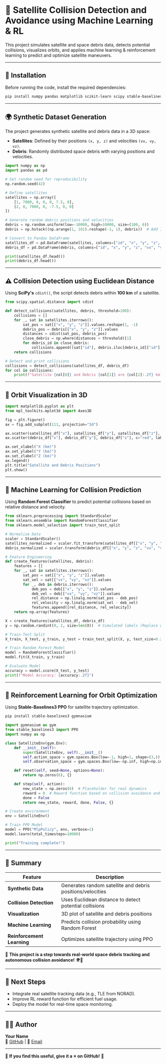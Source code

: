 # 🚀 **Satellite Collision Detection and Avoidance using Machine Learning & RL**  

This project simulates satellite and space debris data, detects potential collisions, visualizes orbits, and applies machine learning & reinforcement learning to predict and optimize satellite maneuvers.  

---

## 📌 **Installation**  

Before running the code, install the required dependencies:  

```bash
pip install numpy pandas matplotlib scikit-learn scipy stable-baselines3 gym gymnasium shimmy
```

---

## 🌍 **Synthetic Dataset Generation**  

The project generates synthetic satellite and debris data in a 3D space:  

- **Satellites**: Defined by their positions `(x, y, z)` and velocities `(vx, vy, vz)`.  
- **Debris**: Randomly distributed space debris with varying positions and velocities.  

```python
import numpy as np
import pandas as pd

# Set random seed for reproducibility
np.random.seed(42)

# Define satellites
satellites = np.array([
    [1, 7000, 0, 0, 0, 7.5, 0],  
    [2, 0, 7000, 0, -7.5, 0, 0]
])

# Generate random debris positions and velocities
debris = np.random.uniform(low=-10000, high=10000, size=(100, 6))
debris = np.hstack((np.arange(1, 101).reshape(-1, 1), debris))  # Add IDs

# Convert to Pandas DataFrame
satellites_df = pd.DataFrame(satellites, columns=["id", "x", "y", "z", "vx", "vy", "vz"])
debris_df = pd.DataFrame(debris, columns=["id", "x", "y", "z", "vx", "vy", "vz"])

print(satellites_df.head())
print(debris_df.head())
```

---

## ⚠️ **Collision Detection using Euclidean Distance**  

Using **SciPy's** `cdist()`, the script detects debris within **100 km** of a satellite.  

```python
from scipy.spatial.distance import cdist

def detect_collisions(satellites, debris, threshold=100):
    collisions = []
    for _, sat in satellites.iterrows():
        sat_pos = sat[["x", "y", "z"]].values.reshape(1, -1)
        debris_pos = debris[["x", "y", "z"]].values
        distances = cdist(sat_pos, debris_pos)
        close_debris = np.where(distances < threshold)[1]
        for debris_id in close_debris:
            collisions.append((sat["id"], debris.iloc[debris_id]["id"], distances[0, debris_id]))
    return collisions

# Detect and print collisions
collisions = detect_collisions(satellites_df, debris_df)
for col in collisions:
    print(f"Satellite {col[0]} and Debris {col[1]} are {col[2]:.2f} km apart")
```

---

## 🌌 **Orbit Visualization in 3D**  

```python
import matplotlib.pyplot as plt
from mpl_toolkits.mplot3d import Axes3D

fig = plt.figure()
ax = fig.add_subplot(111, projection="3d")

ax.scatter(satellites_df["x"], satellites_df["y"], satellites_df["z"], c="blue", label="Satellites")
ax.scatter(debris_df["x"], debris_df["y"], debris_df["z"], c="red", label="Debris", alpha=0.5)

ax.set_xlabel("X (km)")
ax.set_ylabel("Y (km)")
ax.set_zlabel("Z (km)")
ax.legend()
plt.title("Satellite and Debris Positions")
plt.show()
```

---

## 🧠 **Machine Learning for Collision Prediction**  

Using **Random Forest Classifier** to predict potential collisions based on relative distance and velocity.  

```python
from sklearn.preprocessing import StandardScaler
from sklearn.ensemble import RandomForestClassifier
from sklearn.model_selection import train_test_split

# Normalize Data
scaler = StandardScaler()
satellites_normalized = scaler.fit_transform(satellites_df[["x", "y", "z", "vx", "vy", "vz"]])
debris_normalized = scaler.transform(debris_df[["x", "y", "z", "vx", "vy", "vz"]])

# Feature Engineering
def create_features(satellites, debris):
    features = []
    for _, sat in satellites.iterrows():
        sat_pos = sat[["x", "y", "z"]].values
        sat_vel = sat[["vx", "vy", "vz"]].values
        for _, deb in debris.iterrows():
            deb_pos = deb[["x", "y", "z"]].values
            deb_vel = deb[["vx", "vy", "vz"]].values
            rel_distance = np.linalg.norm(sat_pos - deb_pos)
            rel_velocity = np.linalg.norm(sat_vel - deb_vel)
            features.append([rel_distance, rel_velocity])
    return np.array(features)

X = create_features(satellites_df, debris_df)
y = np.random.randint(0, 2, size=len(X))  # Simulated labels (Replace with real collision data)

# Train-Test Split
X_train, X_test, y_train, y_test = train_test_split(X, y, test_size=0.2, random_state=42)

# Train Random Forest Model
model = RandomForestClassifier()
model.fit(X_train, y_train)

# Evaluate Model
accuracy = model.score(X_test, y_test)
print(f"Model Accuracy: {accuracy:.2f}")
```

---

## 🤖 **Reinforcement Learning for Orbit Optimization**  

Using **Stable-Baselines3 PPO** for satellite trajectory optimization.  

```bash
pip install stable-baselines3 gymnasium
```

```python
import gymnasium as gym
from stable_baselines3 import PPO
import numpy as np

class SatelliteEnv(gym.Env):
    def __init__(self):
        super(SatelliteEnv, self).__init__()
        self.action_space = gym.spaces.Box(low=-1, high=1, shape=(3,))  # Thrust in x, y, z
        self.observation_space = gym.spaces.Box(low=-np.inf, high=np.inf, shape=(6,))  # Position and velocity

    def reset(self, seed=None, options=None):
        return np.zeros(6), {}

    def step(self, action):
        new_state = np.zeros(6)  # Placeholder for real dynamics
        reward = 0  # Reward function based on collision avoidance and fuel usage
        done = False
        return new_state, reward, done, False, {}

# Create environment
env = SatelliteEnv()

# Train PPO Model
model = PPO("MlpPolicy", env, verbose=1)
model.learn(total_timesteps=10000)

print("Training complete!")
```

---

## 📜 **Summary**  

| Feature | Description |
|---------|-------------|
| **Synthetic Data** | Generates random satellite and debris positions/velocities |
| **Collision Detection** | Uses Euclidean distance to detect potential collisions |
| **Visualization** | 3D plot of satellite and debris positions |
| **Machine Learning** | Predicts collision probability using Random Forest |
| **Reinforcement Learning** | Optimizes satellite trajectory using PPO |

🚀 **This project is a step towards real-world space debris tracking and autonomous collision avoidance!** 🌍💫  

---

## 📌 **Next Steps**  
- Integrate real satellite tracking data (e.g., TLE from NORAD).  
- Improve RL reward function for efficient fuel usage.  
- Deploy the model for real-time space monitoring.  

---

## 👨‍💻 **Author**  
**Your Name**  
🔗 [GitHub](https://github.com/your-profile) | 📨 [Email](mailto:your-email@example.com)  

---

🎯 **If you find this useful, give it a ⭐ on GitHub!** 🚀

